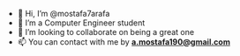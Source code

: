 - 👋 Hi, I’m @mostafa7arafa
- 👀 I’m a Computer Engineer student
- 💞️ I’m looking to collaborate on being a great one
- 📫 You can contact with me by <strong>a.mostafa190@gmail.com</strong>

<!---
mostafa7arafa/mostafa7arafa is a ✨ special ✨ repository because its `README.md` (this file) appears on your GitHub profile.
You can click the Preview link to take a look at your changes.
--->
